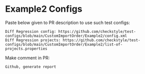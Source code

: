 # Example2 Configs
Paste below given to PR description to use such test configs:
```
Diff Regression config: https://github.com/checkstyle/test-configs/blob/main/CustomImportOrder/Example2/config.xml
Diff Regression projects: https://github.com/checkstyle/test-configs/blob/main/CustomImportOrder/Example2/list-of-projects.properties
```
Make comment in PR:
```
Github, generate report
```
